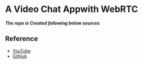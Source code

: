 # A Video Chat Appwith WebRTC
***The repo is Created following below sources***

## Reference
* [YouTube](https://www.youtube.com/watch?v=DvlyzDZDEq4)
* [GitHub](https://github.com/WebDevSimplified/Zoom-Clone-With-WebRTC)
